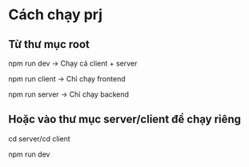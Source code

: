 # Cách chạy prj

## Từ thư mục root
npm run dev          -> Chạy cả client + server

npm run client       -> Chỉ chạy frontend

npm run server       -> Chỉ chạy backend

## Hoặc vào thư mục server/client để chạy riêng
cd server/cd client

npm run dev
